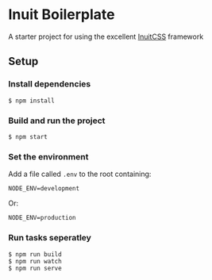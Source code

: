 # Inuit Boilerplate

A starter project for using the excellent [InuitCSS](https://github.com/inuitcss/inuitcss) framework

## Setup

### Install dependencies

```
$ npm install
```

### Build and run the project

```
$ npm start
```

### Set the environment

Add a file called `.env` to the root containing:

```
NODE_ENV=development
```

Or:

```
NODE_ENV=production
```

### Run tasks seperatley

```
$ npm run build
$ npm run watch
$ npm run serve
```
